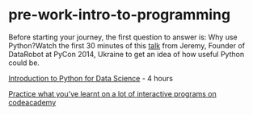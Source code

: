 # pre-work-intro-to-programming

Before starting your journey, the first question to answer is: Why use Python?Watch the first 30 minutes of this [talk](https://www.youtube.com/watch?v=CoxjADZHUQA) from Jeremy, Founder of DataRobot at PyCon 2014, Ukraine to get an idea of how useful Python could be.

[Introduction to Python for Data Science](https://www.datacamp.com/courses/intro-to-python-for-data-science) - 4 hours

[Practice what you've learnt on a lot of interactive programs on codeacademy](https://www.codecademy.com/learn/learn-python)

